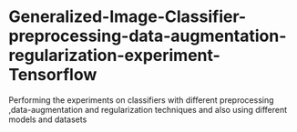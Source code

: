 # Generalized-Image-Classifier-preprocessing-data-augmentation-regularization-experiment-Tensorflow
Performing the experiments on classifiers with different preprocessing ,data-augmentation and regularization techniques and also using different models and datasets
